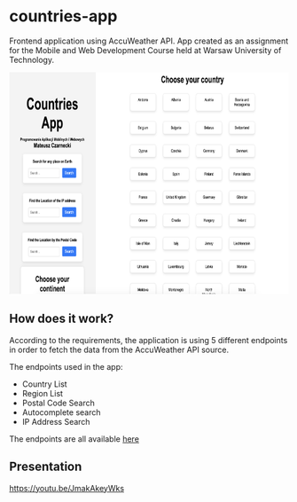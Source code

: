 # countries-app
Frontend application using AccuWeather API. App created as an assignment for the Mobile and Web Development Course held at Warsaw University of Technology.

<img src="https://github.com/czaacza/countries-app/blob/master/img/countries-app-img.png" height="400" />

## How does it work?
According to the requirements, the application is using 5 different endpoints in order to fetch the data from the AccuWeather API source.

The endpoints used in the app:
- Country List
- Region List
- Postal Code Search
- Autocomplete search
- IP Address Search

The endpoints are all available [here](https://developer.accuweather.com/accuweather-locations-api/apis)

## Presentation
https://youtu.be/JmakAkeyWks
